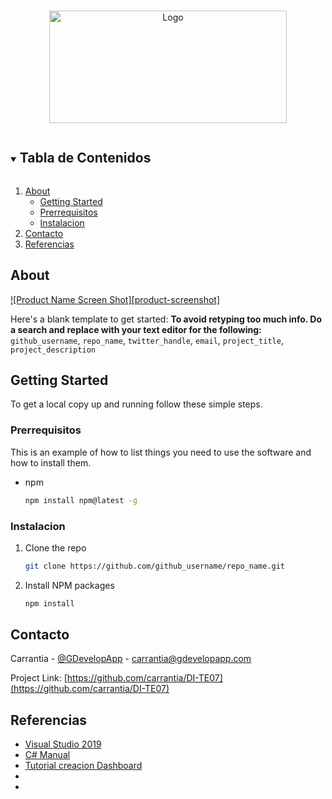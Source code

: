 
<!-- PROJECT LOGO -->
<br />
<p align="center">
  <a href="https://github.com/github_username/repo_name">
    <img src="https://img.shields.io/badge/DashBoard-v1-brightgreen.svg" alt="Logo" width="380" height="180">
  </a>
  

  
</p>



<!-- TABLE OF CONTENTS -->
<details open="open">
  <summary><h2 style="display: inline-block">Tabla de Contenidos</h2></summary>
  <ol>
    <li>
      <a href="#about-the-project">About</a>
     <ul>
      <li><a href="#getting-started">Getting Started</a></li>
      <li><a href="#prerequisites">Prerrequisitos</a></li>
      <li><a href="#installation">Instalacion</a></li>
      </ul>
    </li>
    <li><a href="#contact">Contacto</a></li>
    <li><a href="#acknowledgements">Referencias</a></li>
  </ol>
</details>



<!-- Acerca del projecto -->
## About

[![Product Name Screen Shot][product-screenshot]](https://example.com)

Here's a blank template to get started:
**To avoid retyping too much info. Do a search and replace with your text editor for the following:**
`github_username`, `repo_name`, `twitter_handle`, `email`, `project_title`, `project_description`



<!-- GETTING STARTED -->
## Getting Started

To get a local copy up and running follow these simple steps.

### Prerrequisitos

This is an example of how to list things you need to use the software and how to install them.
* npm
  ```sh
  npm install npm@latest -g
  ```

### Instalacion

1. Clone the repo
   ```sh
   git clone https://github.com/github_username/repo_name.git
   ```
2. Install NPM packages
   ```sh
   npm install
   ```



<!-- CONTACT -->
## Contacto

Carrantia - [@GDevelopApp](https://twitter.com/GDevelopApp) - carrantia@gdevelopapp.com

Project Link: [https://github.com/carrantia/DI-TE07](https://github.com/carrantia/DI-TE07)



<!-- REFERENCIAS -->
## Referencias

* [Visual Studio 2019](https://visualstudio.microsoft.com/es/downloads/)
* [C# Manual](https://docs.microsoft.com/es-es/dotnet/csharp/programming-guide/)
* [Tutorial creacion Dashboard](https://docs.devexpress.com/Dashboard/16307/get-started/build-wpf-dashboard-applications/create-a-dashboard-in-visual-studio)
* []()
* []()





<!-- MARKDOWN LINKS & IMAGES -->
<!-- https://www.markdownguide.org/basic-syntax/#reference-style-links -->
[contributors-shield]: https://img.shields.io/github/contributors/github_username/repo.svg?style=for-the-badge
[contributors-url]: https://github.com/github_username/repo/graphs/contributors
[forks-shield]: https://img.shields.io/github/forks/github_username/repo.svg?style=for-the-badge
[forks-url]: https://github.com/github_username/repo/network/members
[stars-shield]: https://img.shields.io/github/stars/github_username/repo.svg?style=for-the-badge
[stars-url]: https://github.com/github_username/repo/stargazers
[issues-shield]: https://img.shields.io/github/issues/github_username/repo.svg?style=for-the-badge
[issues-url]: https://github.com/github_username/repo/issues
[license-shield]: https://img.shields.io/github/license/github_username/repo.svg?style=for-the-badge
[license-url]: https://github.com/github_username/repo/blob/master/LICENSE.txt
[linkedin-shield]: https://img.shields.io/badge/-LinkedIn-black.svg?style=for-the-badge&logo=linkedin&colorB=555
[linkedin-url]: https://linkedin.com/in/github_username
